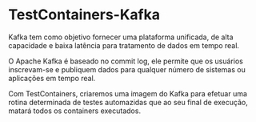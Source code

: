 # TestContainers-Kafka

Kafka  tem como objetivo fornecer uma  plataforma unificada, de alta capacidade e baixa latência para tratamento de dados em tempo real.

O Apache Kafka é baseado no commit log, ele permite que os usuários inscrevam-se e publiquem dados para qualquer número de sistemas ou aplicações em tempo real.

Com TestContainers, criaremos uma imagem do Kafka para efetuar uma rotina determinada de testes automazidas que ao seu final de execução, matará todos os containers executados.